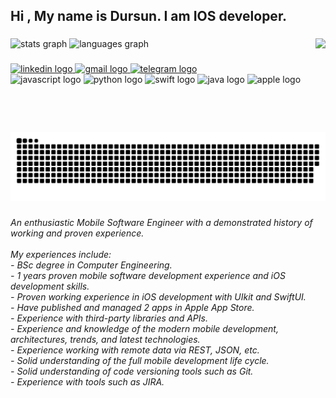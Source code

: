 <h2 align="left">Hi , My name is Dursun. I am IOS developer.</h2>

###

<div align="left">
  <img src="https://github-readme-stats.vercel.app/api?hide_title=false&hide_rank=false&show_icons=true&include_all_commits=true&count_private=true&disable_animations=false&theme=radical&locale=en&hide_border=true&username=DursunYildiz" height="150" alt="stats graph"  />
  <img src="https://github-readme-stats.vercel.app/api/top-langs?locale=en&hide_title=false&layout=default%20&card_width=320&langs_count=5&theme=radical&hide_border=true&username=DursunYildiz" height="150" alt="languages graph"  />
  <img align="right" height="150" src="https://avatars.githubusercontent.com/u/55432831?s=400&u=cf2a291e5b85cee8fc3fbc8563cb26ea45c7484b&v=4"  />
</div>

###

<div align="left">
  <a href="https://www.linkedin.com/in/dursunyıldız/" target="_blank">
    <img src="https://img.shields.io/static/v1?message=LinkedIn&logo=linkedin&label=&color=0077B5&logoColor=white&labelColor=&style=for-the-badge" height="40" alt="linkedin logo"  />
  </a>
  <a href="mailto:dursuny14@gmail.com" target="_blank">
    <img src="https://img.shields.io/static/v1?message=Gmail&logo=gmail&label=&color=D14836&logoColor=white&labelColor=&style=for-the-badge" height="40" alt="gmail logo"  />
  </a>
  <a href="https://t.me/drs0638" target="_blank">
    <img src="https://img.shields.io/static/v1?message=Telegram&logo=telegram&label=&color=2CA5E0&logoColor=white&labelColor=&style=for-the-badge" height="40" alt="telegram logo"  />
  </a>
</div>



<div align="left" style="pointer-events:none !important">
<img src="https://cdn.jsdelivr.net/gh/devicons/devicon/icons/javascript/javascript-original.svg" style="pointer-events:none" height="30" width="42" alt="javascript logo"  />
  <img src="https://cdn.jsdelivr.net/gh/devicons/devicon/icons/python/python-original.svg" height="30" width="42" alt="python logo"  />
  <img src="https://cdn.jsdelivr.net/gh/devicons/devicon/icons/swift/swift-original.svg" height="30" width="42" alt="swift logo"  />
  <img src="https://cdn.jsdelivr.net/gh/devicons/devicon/icons/java/java-original.svg" height="30" width="42" alt="java logo"  />
  <img src="https://cdn.jsdelivr.net/gh/devicons/devicon/icons/apple/apple-original.svg" height="30" width="42" alt="apple logo" pointer-events: none/>
</div>

###

<br clear="both">

<img src="https://raw.githubusercontent.com/DursunYildiz/DursunYildiz/b22ce8ba7c89b1b064e5cdadce4fb9140bdef141/snake.svg" alt="Snake animation" />

###

<h6 align="left">An enthusiastic Mobile Software Engineer with a demonstrated history of working and proven experience.<br><br>My experiences include:<br>- BSc degree in Computer Engineering.<br>- 1 years proven mobile software development experience and iOS development skills.<br>- Proven working experience in iOS development with UIkit and SwiftUI.<br>- Have published and managed 2 apps in Apple App Store.<br>- Experience with third-party libraries and APIs.<br>- Experience and knowledge of the modern mobile development, architectures, trends, and latest technologies.<br>- Experience working with remote data via REST, JSON, etc.<br>- Solid understanding of the full mobile development life cycle.<br>- Solid understanding of code versioning tools such as Git.<br>- Experience with tools such as JIRA.</h6>

###
